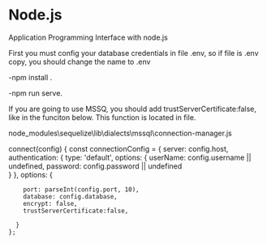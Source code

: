 # Node.js
Application Programming Interface with node.js 

First you must config your database credentials in file .env, so if file is .env copy, you should change the name to .env

-npm install .

-npm run serve.

If you are going to use MSSQ, you should add trustServerCertificate:false, like in the funciton below. This function is located in file.

node_modules\sequelize\lib\dialects\mssql\connection-manager.js


 connect(config) {
    const connectionConfig = {
      server: config.host,
      authentication: {
        type: 'default',
        options: {
          userName: config.username || undefined,
          password: config.password || undefined     
        }
      },
      options: {
      
        port: parseInt(config.port, 10),
        database: config.database,
        encrypt: false,
        trustServerCertificate:false,
        
      }
    };
